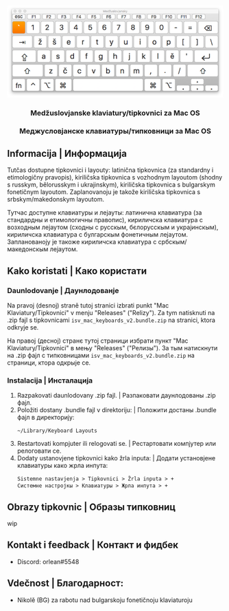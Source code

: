 <!-- PROJECT LOGO -->
<br />
<div align="center">
  <a href="https://github.com/github_username/repo_name">
    <img src="images/pic_of_key.png" alt="Logo">
  </a>

<h3 align="center">Medžuslovjanske klaviatury/tipkovnici za Mac OS</h3>
<h3 align="center">Меджусловјанске клавиатуры/типковници за Mac OS</h3>

</div>


<!-- ABOUT THE PROJECT -->
## Informacija | Информација

Tutčas dostupne tipkovnici i layouty: latinična tipkovnica (za standardny i etimologičny pravopis), kiriličska tipkovnica s vozhodnym layoutom (shodny s russkym, bělorusskym i ukrajinskym), kiriličska tipkovnica s bulgarskym fonetičnym layoutom. Zaplanovanoju je takože kiriličska tipkovnica s srbskym/makedonskym layoutom. 

Тутчас доступне клавиатуры и лејауты: латинична клавиатура (за стандардны и етимологичны правопис), кириличска клавиатура с возходным лејаутом (сходны с русскым, бєлорусскым и украјинскым), кириличска клавиатура с булгарскым фонетичным лејаутом. Запланованоју је такоже кириличска клавиатура с србскым/македонскым лејаутом. 

<!-- GETTING STARTED -->
## Kako koristati | Како користати

### Daunlodovanje | Даунлодованје

Na pravoj (desnoj) straně tutoj stranici izbrati punkt "Mac Klaviatury/Tipkovnici" v menju "Releases" ("Relizy"). Za tym natisknuti na .zip fajl s tipkovnicami ``isv_mac_keyboards_v2.bundle.zip`` na stranici, ktora odkryje se.

На правој (десној) странє тутој страници избрати пункт "Mac Klaviatury/Tipkovnici" в мењу "Releases" ("Релизы"). За тым натискнути на .zip фајл с типковницами ``isv_mac_keyboards_v2.bundle.zip`` на страници, ктора одкрыје се.

### Instalacija | Инсталација

1. Razpakovati daunlodovany .zip fajl. | Разпаковати даунлодованы .zip фајл.
2. Položiti dostany .bundle fajl v direktoriju: | Положити достаны .bundle фајл в директорију: 
   ```
   ~/Library/Keyboard Layouts
   ```
3. Restartovati kompjuter ili relogovati se. | Рестартовати компјутер или релоговати се.
4. Dodaty ustanovjene tipkovnici kako žrla inputa: | Додати установјене клавиатуры како жрла инпута:
   ```
   Sistemne nastavjenja > Tipkovnici > Žrla inputa > +
   Системне настројкы > Клавиатуры > Жрла инпута > +
   ```



<!-- USAGE EXAMPLES -->
## Obrazy tipkovnic | Образы типковниц

wip



<!-- CONTACT -->
## Kontakt i feedback | Контакт и фидбек

- Discord: orlean#5548

<!-- ACKNOWLEDGMENTS -->
## Vdečnost | Благодарност:

- Nikolě (BG) za rabotu nad bulgarskoju fonetičnoju klaviaturoju
